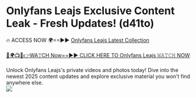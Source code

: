 # Onlyfans Leajs Exclusive Content Leak - Fresh Updates! (d41to)

🔥 ACCESS NOW 🌍==►► <a href="https://tinyurl.com/kvy9nzfs" rel="nofollow">Onlyfans Leajs Latest Collection</a>
<br><br>
[🔴🌍📺📱👉WA𝚃CH Now==►► CLICK HERE TO Onlyfans Leajs 𝚆𝙰𝚃𝙲𝙷 NOW](https://tinyurl.com/kvy9nzfs)
<br><br>
Unlock Onlyfans Leajs's private videos and photos today! Dive into the newest 2025 content updates and explore exclusive material you won’t find anywhere else.
<br>
<a href="https://tinyurl.com/kvy9nzfs" rel="nofollow" data-target="animated-image.originalLink"><img src="https://camo.githubusercontent.com/8a4f000d20f83aca3bf7ec5f350d767afa0574a8a352519fd8cfa583a6f93a33/68747470733a2f2f692e696d6775722e636f6d2f644a486b345a712e676966" data-canonical-src="https://i.imgur.com/dJHk4Zq.gif" style="max-width: 100%; display: inline-block;" data-target="animated-image.originalImage"></a>
<br>
